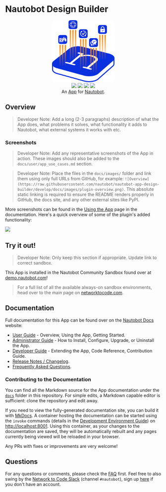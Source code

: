 # Nautobot Design Builder

<!--
Developer Note - Remove Me!

The README will have certain links/images broken until the PR is merged into `develop`. Update the GitHub links with whichever branch you're using (main etc.) if different.

The logo of the project is a placeholder (docs/images/icon-nautobot-design-builder.png) - please replace it with your app icon, making sure it's at least 200x200px and has a transparent background!

To avoid extra work and temporary links, make sure that publishing docs (or merging a PR) is done at the same time as setting up the docs site on RTD, then test everything.
-->

<p align="center">
  <img src="https://raw.githubusercontent.com/nautobot/nautobot-app-design-builder/develop/docs/images/icon-nautobot-design-builder.png" class="logo" height="200px">
  <br>
  <a href="https://github.com/nautobot/nautobot-app-design-builder/actions"><img src="https://github.com/nautobot/nautobot-app-design-builder/actions/workflows/ci.yml/badge.svg?branch=main"></a>
  <a href="https://docs.nautobot.com/projects/nautobot-design-builder/en/latest"><img src="https://readthedocs.org/projects/nautobot-app-design-builder/badge/"></a>
  <a href="https://pypi.org/project/nautobot-design-builder/"><img src="https://img.shields.io/pypi/v/nautobot-design-builder"></a>
  <a href="https://pypi.org/project/nautobot-design-builder/"><img src="https://img.shields.io/pypi/dm/nautobot-design-builder"></a>
  <br>
  An <a href="https://www.networktocode.com/nautobot/apps/">App</a> for <a href="https://nautobot.com/">Nautobot</a>.
</p>

## Overview

> Developer Note: Add a long (2-3 paragraphs) description of what the App does, what problems it solves, what functionality it adds to Nautobot, what external systems it works with etc.

### Screenshots

> Developer Note: Add any representative screenshots of the App in action. These images should also be added to the `docs/user/app_use_cases.md` section.

> Developer Note: Place the files in the `docs/images/` folder and link them using only full URLs from GitHub, for example: `![Overview](https://raw.githubusercontent.com/nautobot/nautobot-app-design-builder/develop/docs/images/plugin-overview.png)`. This absolute static linking is required to ensure the README renders properly in GitHub, the docs site, and any other external sites like PyPI.

More screenshots can be found in the [Using the App](https://docs.nautobot.com/projects/nautobot-design-builder/en/latest/user/app_use_cases/) page in the documentation. Here's a quick overview of some of the plugin's added functionality:

![](https://raw.githubusercontent.com/nautobot/nautobot-app-design-builder/develop/docs/images/placeholder.png)

## Try it out!

> Developer Note: Only keep this section if appropriate. Update link to correct sandbox.

This App is installed in the Nautobot Community Sandbox found over at [demo.nautobot.com](https://demo.nautobot.com/)!

> For a full list of all the available always-on sandbox environments, head over to the main page on [networktocode.com](https://www.networktocode.com/nautobot/sandbox-environments/).

## Documentation

Full documentation for this App can be found over on the [Nautobot Docs](https://docs.nautobot.com) website:

- [User Guide](https://docs.nautobot.com/projects/nautobot-design-builder/en/latest/user/app_overview/) - Overview, Using the App, Getting Started.
- [Administrator Guide](https://docs.nautobot.com/projects/nautobot-design-builder/en/latest/admin/install/) - How to Install, Configure, Upgrade, or Uninstall the App.
- [Developer Guide](https://docs.nautobot.com/projects/nautobot-design-builder/en/latest/dev/contributing/) - Extending the App, Code Reference, Contribution Guide.
- [Release Notes / Changelog](https://docs.nautobot.com/projects/nautobot-design-builder/en/latest/admin/release_notes/).
- [Frequently Asked Questions](https://docs.nautobot.com/projects/nautobot-design-builder/en/latest/user/faq/).

### Contributing to the Documentation

You can find all the Markdown source for the App documentation under the [`docs`](https://github.com/nautobot/nautobot-app-design-builder/tree/develop/docs) folder in this repository. For simple edits, a Markdown capable editor is sufficient: clone the repository and edit away.

If you need to view the fully-generated documentation site, you can build it with [MkDocs](https://www.mkdocs.org/). A container hosting the documentation can be started using the `invoke` commands (details in the [Development Environment Guide](https://docs.nautobot.com/projects/nautobot-design-builder/en/latest/dev/dev_environment/#docker-development-environment)) on [http://localhost:8001](http://localhost:8001). Using this container, as your changes to the documentation are saved, they will be automatically rebuilt and any pages currently being viewed will be reloaded in your browser.

Any PRs with fixes or improvements are very welcome!

## Questions

For any questions or comments, please check the [FAQ](https://docs.nautobot.com/projects/nautobot-design-builder/en/latest/user/faq/) first. Feel free to also swing by the [Network to Code Slack](https://networktocode.slack.com/) (channel `#nautobot`), sign up [here](http://slack.networktocode.com/) if you don't have an account.
